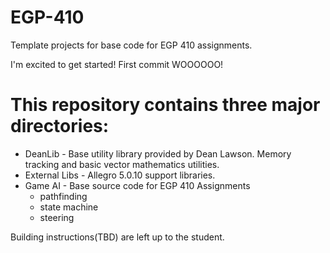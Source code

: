 # EGP-410
Template projects for base code for EGP 410 assignments.

I'm excited to get started! First commit WOOOOOO!

# This repository contains three major directories:
 * DeanLib - Base utility library provided by Dean Lawson. Memory tracking and basic vector mathematics utilities.
 * External Libs - Allegro 5.0.10 support libraries.
 * Game AI - Base source code for EGP 410 Assignments
   * pathfinding
   * state machine
   * steering

Building instructions(TBD) are left up to the student. 
